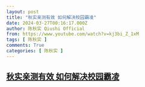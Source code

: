 ```yaml
---
layout: post
title: "秋实亲测有效 如何解决校园霸凌"
date: 2024-03-27T00:16:17.000Z
author: 陈秋实 Qiushi Official
from: https://www.youtube.com/watch?v=kj3bi_Z_1xM
tags: [ 陈秋实 ]
comments: True
categories: [ 陈秋实 ]
---
```

<!--1711498577000-->
[秋实亲测有效 如何解决校园霸凌](https://www.youtube.com/watch?v=kj3bi_Z_1xM)
------

<div>

</div>
